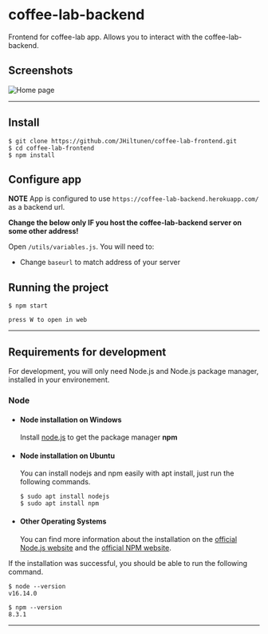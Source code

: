 # coffee-lab-backend

Frontend for coffee-lab app. Allows you to interact with the coffee-lab-backend.

## Screenshots

![Home page](https://user-images.githubusercontent.com/37395957/156986192-8a28243f-a43e-48ec-a257-6a8b8a599216.png)

---

## Install

    $ git clone https://github.com/JHiltunen/coffee-lab-frontend.git
    $ cd coffee-lab-frontend
    $ npm install

## Configure app
**NOTE** App is configured to use `https://coffee-lab-backend.herokuapp.com/` as a backend url.

**Change the below only IF you host the coffee-lab-backend server on some other address!**

Open `/utils/variables.js`. You will need to:

- Change `baseurl` to match address of your server

## Running the project

    $ npm start

    press W to open in web

---

## Requirements for development

For development, you will only need Node.js and Node.js package manager, installed in your environement.

### Node
- #### Node installation on Windows
  Install [node.js](https://nodejs.org/en/) to get the package manager **npm**

- #### Node installation on Ubuntu

  You can install nodejs and npm easily with apt install, just run the following commands.

      $ sudo apt install nodejs
      $ sudo apt install npm

- #### Other Operating Systems
  You can find more information about the installation on the [official Node.js website](https://nodejs.org/) and the [official NPM website](https://npmjs.org/).

If the installation was successful, you should be able to run the following command.

    $ node --version
    v16.14.0

    $ npm --version
    8.3.1

---

